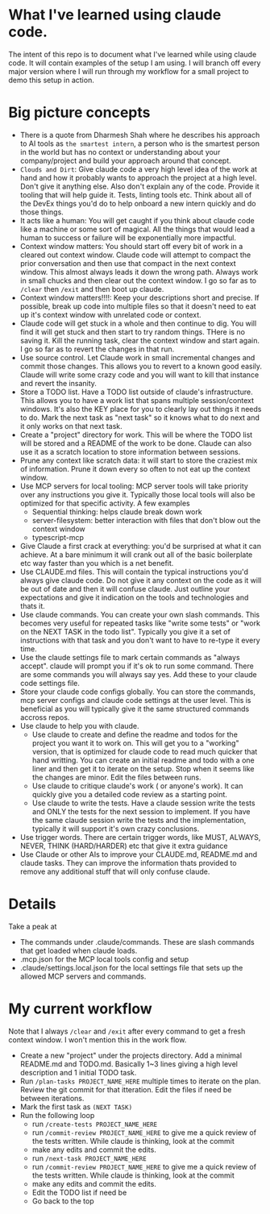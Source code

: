 # What I've learned using claude code.

The intent of this repo is to document what I've learned while using claude code. It will contain examples of the setup I am using. I will branch off every major version where I will run through my workflow for a small project to demo this setup in action.

# Big picture concepts

- There is a quote from Dharmesh Shah where he describes his approach to AI tools as `the smartest intern`, a person who is the smartest person in the world but has no context or understanding about your company/project and build your approach around that concept.
- `Clouds and Dirt`: Give claude code a very high level idea of the work at hand and how it probably wants to approach the project at a high level. Don't give it anything else. Also don't explain any of the code. Provide it tooling that will help guide it. Tests, linting tools etc. Think about all of the DevEx things you'd do to help onboard a new intern quickly and do those things.
- It acts like a human: You will get caught if you think about claude code like a machine or some sort of magical. All the things that would lead a human to success or failure will be exponentially more impactful.
- Context window matters: You should start off every bit of work in a cleared out context window. Claude code will attempt to compact the prior conversation and then use that compact in the next context window. This almost always leads it down the wrong path. Always work in small chucks and then clear out the context window. I go so far as to `/clear` then `/exit` and then boot up claude.
- Context window matters!!!!: Keep your descriptions short and precise. If possible, break up code into multiple files so that it doesn't need to eat up it's context window with unrelated code or context.
- Claude code will get stuck in a whole and then continue to dig. You will find it will get stuck and then start to try random things. THere is no saving it. Kill the running task, clear the context window and start again. I go so far as to revert the changes in that run.
- Use source control. Let Claude work in small incremental changes and commit those changes. This allows you to revert to a known good easily. Claude will write some crazy code and you will want to kill that instance and revert the insanity.
- Store a TODO list. Have a TODO list outside of claude's infrastructure. This allows you to have a work list that spans multiple session/context windows. It's also the KEY place for you to clearly lay out things it needs to do. Mark the next task as "next task" so it knows what to do next and it only works on that next task.
- Create a "project" directory for work. This will be where the TODO list will be stored and a README of the work to be done. Claude can also use it as a scratch location to store information between sessions.
- Prune any context like scratch data: it will start to store the craziest mix of information. Prune it down every so often to not eat up the context window.
- Use MCP servers for local tooling: MCP server tools will take priority over any instructions you give it. Typically those local tools will also be optimized for that specific activity. A few examples
  - Sequential thinking: helps claude break down work
  - server-filesystem: better interaction with files that don't blow out the context window
  - typescript-mcp
- Give Claude a first crack at everything: you'd be surprised at what it can achieve. At a bare minimum it will crank out all of the basic boilerplate etc way faster than you which is a net benefit.
- Use CLAUDE.md files. This will contain the typical instructions you'd always give claude code. Do not give it any context on the code as it will be out of date and then it will confuse claude. Just outline your expectations and give it indication on the tools and technologies and thats it.
- Use claude commands. You can create your own slash commands. This becomes very useful for repeated tasks like "write some tests" or "work on the NEXT TASK in the todo list". Typically you give it a set of instructions with that task and you don't want to have to re-type it every time.
- Use the claude settings file to mark certain commands as "always accept". claude will prompt you if it's ok to run some command. There are some commands you will always say yes. Add these to your claude code settings file.
- Store your claude code configs globally. You can store the commands, mcp server configs and claude code settings at the user level. This is beneficial as you will typically give it the same structured commands accross repos.
- Use claude to help you with claude.
  - Use claude to create and define the readme and todos for the project you want it to work on. This will get you to a "working" version, that is optimized for claude code to read much quicker that hand writting. You can create an initial readme and todo with a one liner and then get it to iterate on the setup. Stop when it seems like the changes are minor. Edit the files between runs.
  - Use claude to critique claude's work ( or anyone's work). It can quickly give you a detailed code review as a starting point.
  - Use claude to write the tests. Have a claude session write the tests and ONLY the tests for the next session to implement. If you have the same claude session write the tests and the implementation, typically it will support it's own crazy conclusions.
- Use trigger words. There are certain trigger words, like MUST, ALWAYS, NEVER, THINK (HARD/HARDER) etc that give it extra guidance
- Use Claude or other AIs to improve your CLAUDE.md, README.md and claude tasks. They can improve the information thats provided to remove any additional stuff that will only confuse claude.

# Details

Take a peak at

- The commands under .claude/commands. These are slash commands that get loaded when claude loads.
- .mcp.json for the MCP local tools config and setup
- .claude/settings.local.json for the local settings file that sets up the allowed MCP servers and commands.

# My current workflow

Note that I always `/clear` and `/exit` after every command to get a fresh context window. I won't mention this in the work flow.

- Create a new "project" under the projects directory. Add a minimal README.md and TODO.md. Basically 1~3 lines giving a high level description and 1 initial TODO task.
- Run `/plan-tasks PROJECT_NAME_HERE` multiple times to iterate on the plan. Review the git commit for that itteration. Edit the files if need be between iterations.
- Mark the first task as `(NEXT TASK)`
- Run the following loop
  - run `/create-tests PROJECT_NAME_HERE`
  - run `/commit-review PROJECT_NAME_HERE` to give me a quick review of the tests written. While claude is thinking, look at the commit
  - make any edits and commit the edits.
  - run `/next-task PROJECT_NAME_HERE`
  - run `/commit-review PROJECT_NAME_HERE` to give me a quick review of the tests written. While claude is thinking, look at the commit
  - make any edits and commit the edits.
  - Edit the TODO list if need be
  - Go back to the top
